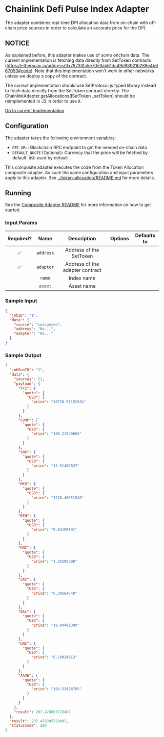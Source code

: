 # Chainlink Defi Pulse Index Adapter

The adapter combines real-time DPI allocation data from on-chain with off-chain price sources in order to calculate an accurate price for the DPI.

## NOTICE

As explained before, this adapter makes use of some onchain data. The current implementation is fetching data directly from SetToken contracts (https://etherscan.io/address/0x78733fa5e70e3ab61dc49d93921b289e4b667093#code). Note that this implementation won't work in other networks unless we deploy a copy of the contract.

The correct implementation should use SetProtocol.js typed library instead to fetch data directly from the SetToken contract directly.
The ChainlinkAdapter.getAllocations(ISetToken \_setToken) should be reimplemented in JS in order to use it.

[Go to current Implementation](./src/index-allocations/index.ts)

## Configuration

The adapter takes the following environment variables:

- `RPC_URL`: Blockchain RPC endpoint to get the needed on-chain data
- `DEFAULT_QUOTE` (Optional): Currency that the price will be fetched by default. `USD` used by default

This composite adapter executes the code from the Token Allocation composite adapter. As such the same configuration and input parameters apply to this adapter. See [../token-allocation/README.md](../token-allocation/README.md) for more details.

## Running

See the [Composite Adapter README](../README.md) for more information on how to get started.

### Input Params

| Required? |   Name    |           Description           | Options | Defaults to |
| :-------: | :-------: | :-----------------------------: | :-----: | :---------: |
|    ✅     | `address` |     Address of the SetToken     |         |             |
|    ✅     | `adapter` | Address of the adapter contract |         |             |
|           |  `name`   |           Index name            |         |             |
|           |  `asset`  |           Asset name            |         |             |

### Sample Input

```json
{
  "jobID": "1",
  "data": {
    "source": "coingecko",
    "address": "0x...",
    "adapter": "0x..."
  }
}
```

### Sample Output

```json
{
  "jobRunID": "1",
  "data": {
    "sources": [],
    "payload": {
      "YFI": {
        "quote": {
          "USD": {
            "price": "30728.51152684"
          }
        }
      },
      "COMP": {
        "quote": {
          "USD": {
            "price": "198.21970609"
          }
        }
      },
      "SNX": {
        "quote": {
          "USD": {
            "price": "13.51407837"
          }
        }
      },
      "MKR": {
        "quote": {
          "USD": {
            "price": "1226.46551940"
          }
        }
      },
      "REN": {
        "quote": {
          "USD": {
            "price": "0.64199191"
          }
        }
      },
      "KNC": {
        "quote": {
          "USD": {
            "price": "1.35595208"
          }
        }
      },
      "LRC": {
        "quote": {
          "USD": {
            "price": "0.38664748"
          }
        }
      },
      "BAL": {
        "quote": {
          "USD": {
            "price": "19.04491399"
          }
        }
      },
      "UNI": {
        "quote": {
          "USD": {
            "price": "8.19034913"
          }
        }
      },
      "AAVE": {
        "quote": {
          "USD": {
            "price": "183.52498799"
          }
        }
      }
    },
    "result": 207.478005723407
  },
  "result": 207.478005723407,
  "statusCode": 200
}
```
